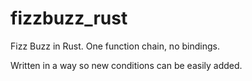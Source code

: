 # fizzbuzz_rust
Fizz Buzz in Rust. One function chain, no bindings.

Written in a way so new conditions can be easily added.